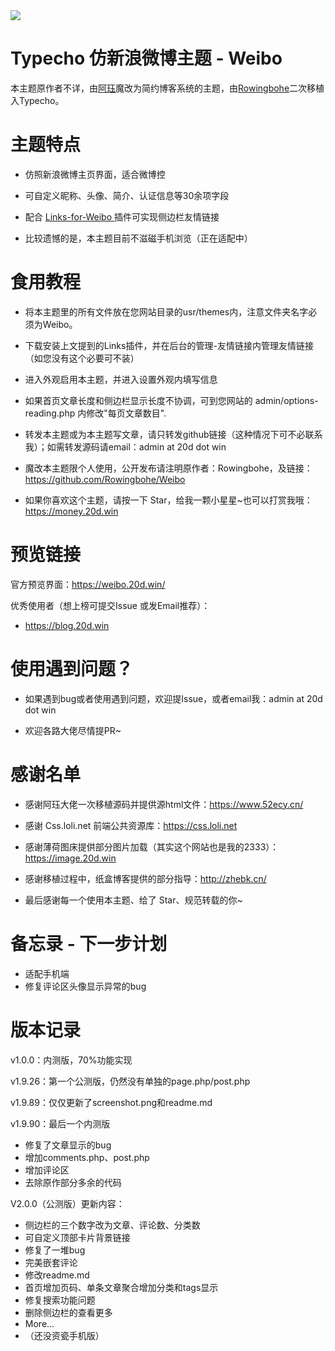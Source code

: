 ﻿<img src="https://raw.githubusercontent.com/Rowingbohe/Weibo/master/screenshot.png">

# Typecho 仿新浪微博主题 - Weibo

本主题原作者不详，由<a href="https://www.52ecy.cn">阿珏</a>魔改为简约博客系统的主题，由<a href="https://blog.20d.win">Rowingbohe</a>二次移植入Typecho。

# 主题特点
 - 仿照新浪微博主页界面，适合微博控

 - 可自定义昵称、头像、简介、认证信息等30余项字段

 - 配合 <a href="https://github.com/Rowingbohe/LInks-for-Weibo">Links-for-Weibo </a>插件可实现侧边栏友情链接

 - 比较遗憾的是，本主题目前不滋磁手机浏览（正在适配中）

# 食用教程
 - 将本主题里的所有文件放在您网站目录的usr/themes内，注意文件夹名字必须为Weibo。

 - 下载安装上文提到的Links插件，并在后台的管理-友情链接内管理友情链接（如您没有这个必要可不装）

 - 进入外观启用本主题，并进入设置外观内填写信息

 - 如果首页文章长度和侧边栏显示长度不协调，可到您网站的 admin/options-reading.php 内修改"每页文章数目".
 
 - 转发本主题或为本主题写文章，请只转发github链接（这种情况下可不必联系我）；如需转发源码请email：admin at 20d dot win

 - 魔改本主题限个人使用，公开发布请注明原作者：Rowingbohe，及链接：https://github.com/Rowingbohe/Weibo

 - 如果你喜欢这个主题，请按一下 Star，给我一颗小星星~也可以打赏我哦：https://money.20d.win

# 预览链接
官方预览界面：https://weibo.20d.win/

优秀使用者（想上榜可提交Issue 或发Email推荐）：
 - https://blog.20d.win 

# 使用遇到问题？
 - 如果遇到bug或者使用遇到问题，欢迎提Issue，或者email我：admin at 20d dot win

 - 欢迎各路大佬尽情提PR~

# 感谢名单
 - 感谢阿珏大佬一次移植源码并提供源html文件：https://www.52ecy.cn/

 - 感谢 Css.loli.net 前端公共资源库：https://css.loli.net

 - 感谢薄荷图床提供部分图片加载（其实这个网站也是我的2333）：https://image.20d.win

 - 感谢移植过程中，纸盒博客提供的部分指导：http://zhebk.cn/

 - 最后感谢每一个使用本主题、给了 Star、规范转载的你~

# 备忘录 - 下一步计划
 - 适配手机端
 - 修复评论区头像显示异常的bug

# 版本记录
v1.0.0：内测版，70%功能实现

v1.9.26：第一个公测版，仍然没有单独的page.php/post.php

v1.9.89：仅仅更新了screenshot.png和readme.md

v1.9.90：最后一个内测版
 - 修复了文章显示的bug
 - 增加comments.php、post.php
 - 增加评论区
 - 去除原作部分多余的代码

V2.0.0（公测版）更新内容：
 - 侧边栏的三个数字改为文章、评论数、分类数
 - 可自定义顶部卡片背景链接
 - 修复了一堆bug
 - 完美嵌套评论
 - 修改readme.md
 - 首页增加页码、单条文章聚合增加分类和tags显示
 - 修复搜索功能问题
 - 删除侧边栏的查看更多
 - More...
 - （还没资瓷手机版）